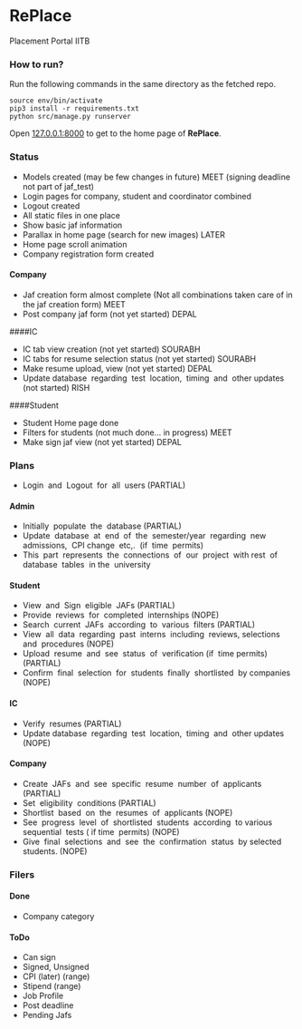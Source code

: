# RePlace
Placement Portal IITB
### How to run?
Run the following commands in the same directory as the fetched repo.
```
source env/bin/activate
pip3 install -r requirements.txt
python src/manage.py runserver
```
Open [127.0.0.1:8000](http://127.0.0.1:8000/replace) to get to the home page of **RePlace**.

 
### Status 
- Models created (may be few changes in future) MEET (signing deadline not part of jaf_test)
- Login pages for company, student and coordinator combined
- Logout created
- All static files in one place
- Show basic jaf information 
- Parallax in home page (search for new images) LATER
- Home page scroll animation
- Company registration form created

#### Company
- Jaf creation form almost complete (Not all combinations taken care of in the jaf creation form) MEET
- Post company jaf form (not yet started) DEPAL

####IC
- IC tab view creation (not yet started) SOURABH
- IC tabs for resume selection status (not yet started) SOURABH
- Make resume upload, view (not yet started) DEPAL
- Update​ database​ ​ regarding​ ​ test​ ​ location,​ ​ timing​ ​ and​ ​ other​ ​ updates (not started) RISH

####Student
- Student Home page done
- Filters for students (not much done... in progress) MEET
- Make sign jaf view (not yet started) DEPAL

### Plans 
- Login​ ​ and​ ​ Logout​ ​ for​ ​ all​ ​ users (PARTIAL)

#### Admin
- Initially​ ​ populate​ ​ the​ ​ database (PARTIAL)
- Update​ ​ database​ ​ at​ ​ end​ ​ of​ ​ the​ ​ semester/year​ ​ regarding​ ​ new​ ​ admissions,​ ​ CPI change​ ​ etc,.​ ​ (if​ ​ time​ ​ permits)
- This​ ​ part​ ​ represents​ ​ the​ ​ connections​ ​ of​ ​ our​ ​ project​ ​ with​ ​ rest​ ​ of​ ​ database​ ​ tables​ ​ in the​ ​ university

#### Student
- View​ ​ and​ ​ Sign​ ​ eligible​ ​ JAFs (PARTIAL)
- Provide​ ​ reviews​ ​ for​ ​ completed​ ​ internships (NOPE)
- Search​ ​ current​ ​ JAFs​ ​ according​ ​ to​ ​ various​ ​ filters (PARTIAL)
- View​ ​ all​ ​ data​ ​ regarding​ ​ past​ ​ interns​ ​ including​ ​ reviews,​ ​ selections​ ​ and​ ​ procedures (NOPE)
- Upload​ ​ resume​ ​ and​ ​ see​ ​ status​ ​ of​ ​ verification​ (if​ ​ time​ ​ permits) (PARTIAL)
- Confirm​ ​ final​ ​ selection​ ​ for​ ​ students​ ​ finally​ ​ shortlisted​ ​ by​ ​ companies (NOPE)


#### IC
- Verify​ ​ resumes (PARTIAL)
- Update​ database​ ​ regarding​ ​ test​ ​ location,​ ​ timing​ ​ and​ ​ other​ ​ updates (NOPE)

#### Company
- Create​ ​ JAFs​ ​ and​ ​ see​ ​ specific​ ​ resume​ ​ number​ ​ of​ ​ applicants (PARTIAL)
- Set​ ​ eligibility​ ​ conditions (PARTIAL)
- Shortlist​ ​ based​ ​ on​ ​ the​ ​ resumes​ ​ of​ ​ applicants (NOPE)
- See​ ​ progress​ ​ level​ ​ of​ ​ shortlisted​ ​ students​ ​ according​ ​ to​ ​ various​ ​ sequential​ ​ tests​ ( ​if time​ ​ permits) (NOPE)
- Give​ ​ final​ ​ selections​ ​ and​ ​ see​ ​ the​ ​ confirmation​ ​ status​ ​ by​ ​ selected​ ​ students. (NOPE)


### Filers 

#### Done
- Company category

#### ToDo
- Can sign
- Signed, Unsigned
- CPI (later) (range)
- Stipend (range)
- Job Profile
- Post deadline
- Pending Jafs